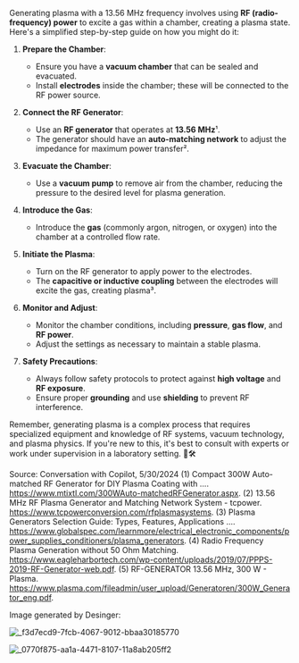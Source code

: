 Generating plasma with a 13.56 MHz frequency involves using **RF (radio-frequency) power** to excite a gas within a chamber, creating a plasma state. Here's a simplified step-by-step guide on how you might do it:

1. **Prepare the Chamber**:
   - Ensure you have a **vacuum chamber** that can be sealed and evacuated.
   - Install **electrodes** inside the chamber; these will be connected to the RF power source.

2. **Connect the RF Generator**:
   - Use an **RF generator** that operates at **13.56 MHz**¹.
   - The generator should have an **auto-matching network** to adjust the impedance for maximum power transfer².

3. **Evacuate the Chamber**:
   - Use a **vacuum pump** to remove air from the chamber, reducing the pressure to the desired level for plasma generation.

4. **Introduce the Gas**:
   - Introduce the **gas** (commonly argon, nitrogen, or oxygen) into the chamber at a controlled flow rate.

5. **Initiate the Plasma**:
   - Turn on the RF generator to apply power to the electrodes.
   - The **capacitive or inductive coupling** between the electrodes will excite the gas, creating plasma³.

6. **Monitor and Adjust**:
   - Monitor the chamber conditions, including **pressure**, **gas flow**, and **RF power**.
   - Adjust the settings as necessary to maintain a stable plasma.

7. **Safety Precautions**:
   - Always follow safety protocols to protect against **high voltage** and **RF exposure**.
   - Ensure proper **grounding** and use **shielding** to prevent RF interference.


Remember, generating plasma is a complex process that requires specialized equipment and knowledge of RF systems, vacuum technology, and plasma physics. If you're new to this, it's best to consult with experts or work under supervision in a laboratory setting. 🔬🛠️

Source: Conversation with Copilot, 5/30/2024
(1) Compact 300W Auto-matched RF Generator for DIY Plasma Coating with .... https://www.mtixtl.com/300WAuto-matchedRFGenerator.aspx.
(2) 13.56 MHz RF Plasma Generator and Matching Network System - tcpower. https://www.tcpowerconversion.com/rfplasmasystems.
(3) Plasma Generators Selection Guide: Types, Features, Applications .... https://www.globalspec.com/learnmore/electrical_electronic_components/power_supplies_conditioners/plasma_generators.
(4) Radio Frequency Plasma Generation without 50 Ohm Matching. https://www.eagleharbortech.com/wp-content/uploads/2019/07/PPPS-2019-RF-Generator-web.pdf.
(5) RF-GENERATOR 13.56 MHz, 300 W - Plasma. https://www.plasma.com/fileadmin/user_upload/Generatoren/300W_Generator_eng.pdf.

Image generated by Desinger: 

![_f3d7ecd9-7fcb-4067-9012-bbaa30185770](https://github.com/MiChaelinzo/13.56-Mhz-Plasma-Generation/assets/68110223/84cc93b9-4a7b-43bd-a30a-737640e02ecf)

![_0770f875-aa1a-4471-8107-11a8ab205ff2](https://github.com/MiChaelinzo/13.56-Mhz-Plasma-Generation/assets/68110223/06952599-ff91-4e29-ade5-10980b457e1c)

